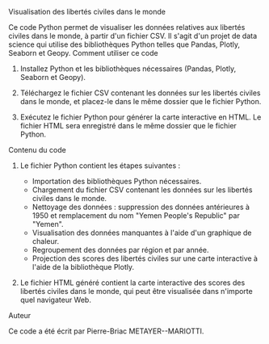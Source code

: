 Visualisation des libertés civiles dans le monde

Ce code Python permet de visualiser les données relatives aux libertés civiles dans le monde, à partir d'un fichier CSV. Il s'agit d'un projet de data science qui utilise des bibliothèques Python telles que Pandas, Plotly, Seaborn et Geopy.
Comment utiliser ce code

1) Installez Python et les bibliothèques nécessaires (Pandas, Plotly, Seaborn et Geopy).

2) Téléchargez le fichier CSV contenant les données sur les libertés civiles dans le monde, et placez-le dans le même dossier que le fichier Python.

3) Exécutez le fichier Python pour générer la carte interactive en HTML. Le fichier HTML sera enregistré dans le même dossier que le fichier Python.

Contenu du code

1) Le fichier Python contient les étapes suivantes :
    - Importation des bibliothèques Python nécessaires.
    - Chargement du fichier CSV contenant les données sur les libertés civiles dans le monde.
    - Nettoyage des données : suppression des données antérieures à 1950 et remplacement du nom "Yemen People's Republic" par "Yemen".
    - Visualisation des données manquantes à l'aide d'un graphique de chaleur.
    - Regroupement des données par région et par année.
    - Projection des scores des libertés civiles sur une carte interactive à l'aide de la bibliothèque Plotly.

2) Le fichier HTML généré contient la carte interactive des scores des libertés civiles dans le monde, qui peut être visualisée dans n'importe quel navigateur Web.

Auteur

Ce code a été écrit par Pierre-Briac METAYER--MARIOTTI.
